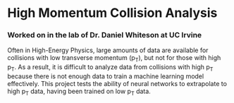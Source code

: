 # High Momentum Collision Analysis
### Worked on in the lab of Dr. Daniel Whiteson at UC Irvine

Often in High-Energy Physics, large amounts of data are available for collisions with low transverse momentum (p<sub>T</sub>), but not for those with high p<sub>T</sub>. As a result, it is difficult to analyze data from collisions with high p<sub>T</sub> because there is not enough data to train a machine learning model effectively. This project tests the ability of neural networks to extrapolate to high p<sub>T</sub> data, having been trained on low p<sub>T</sub> data.
